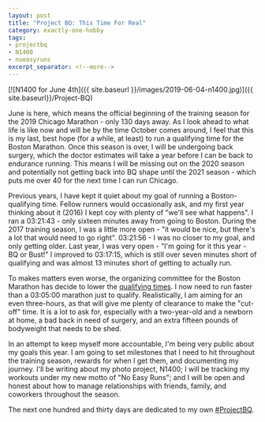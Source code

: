 ```yaml
---
layout: post
title: "Project BQ: This Time For Real"
category: exactly-one-hobby
tags:
- projectbq
- N1400
- noeasyruns
excerpt_separator: <!--more-->
---
```


[![N1400 for June 4th]({{ site.baseurl }}/images/2019-06-04-n1400.jpg)]({{ site.baseurl}}/Project-BQ)

June is here, which means the official beginning of the training season for the 2019 Chicago Marathon - only 130 days away. As I look ahead to what life is like now and will be by the time October comes around, I feel that this is my last, best hope (for a while, at least) to run a qualifying time for the Boston Marathon. Once this season is over, I will be undergoing back surgery, which the doctor estimates will take a year before I can be back to endurance running. This means I will be missing out on the 2020 season and potentially not getting back into BQ shape until the 2021 season - which puts me over 40 for the next time I can run Chicago.

<!--more-->

Previous years, I have kept it quiet about my goal of running a Boston-qualifying time. Fellow runners would occasionally ask, and my first year thinking about it (2016) I kept coy with plenty of "we'll see what happens". I ran a 03:21:43 - only sixteen minutes away from going to Boston. During the 2017 training season, I was a little more open - "it would be nice, but there's a lot that would need to go right". 03:21:56 - I was no closer to my goal, and only getting older. Last year, I was very open - "I'm going for it this year - BQ or Bust!" I improved to 03:17:15, which is still over seven minutes short of qualifying and was almost 13 minutes short of getting to actually run.

To makes matters even worse, the organizing committee for the Boston Marathon has decide to lower the [qualifying times](https://www.baa.org/races/boston-marathon/enter/qualify). I now need to run faster than a 03:05:00 marathon just to qualify. Realistically, I am aiming for an even three-hours, as that will give me plenty of clearance to make the "cut-off" time. It is a lot to ask for, especially with a two-year-old and a newborn at home, a bad back in need of surgery, and an extra fifteen pounds of bodyweight that needs to be shed.

In an attempt to keep myself more accountable, I'm being very public about my goals this year. I am going to set milestones that I need to hit throughout the training season, rewards for when I get them, and documenting my journey. I'll be writing about my photo project, N1400; I will be tracking my workouts under my new motto of "No Easy Runs"; and I will be open and honest about how to manage relationships with friends, family, and coworkers throughout the season.

The next one hundred and thirty days are dedicated to my own [#ProjectBQ](https://twitter.com/hashtag/ProjectBQ).